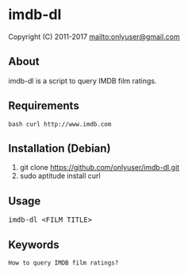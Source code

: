 imdb-dl
=======

Copyright (C) 2011-2017 <mailto:onlyuser@gmail.com>

About
-----

imdb-dl is a script to query IMDB film ratings.

Requirements
------------

    bash curl http://www.imdb.com

Installation (Debian)
---------------------

1. git clone https://github.com/onlyuser/imdb-dl.git
2. sudo aptitude install curl

Usage
-----

<pre>
imdb-dl &lt;FILM_TITLE&gt;
</pre>

Keywords
--------

    How to query IMDB film ratings?
